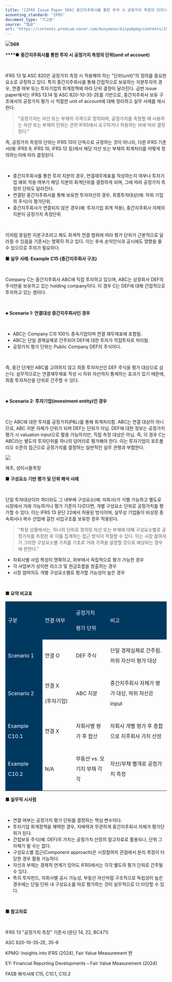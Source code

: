 ```yaml
---
title: "[IFRS Issue Paper 569] 중간지주회사를 통한 투자 시 공정가치 측정의 단위(unit of account)"
acounting_standard: "IFRS"
document_type: "기고문"
source: "엘곰"
url: "https://contents.premium.naver.com/busymoon/kicpakpmg/contents/250416225819406he"
---
```

![](https://n2.news.naver.com/l.gif?type=content)**569**

**​****● 중간지주회사를 통한 투자 시 공정가치 측정의 단위(unit of account)**

​

IFRS 13 및 ASC 820은 공정가치 측정 시 적용해야 하는 "단위(unit)"의 정의를 중요한 요소로 규정하고 있다. 특히 중간지주회사를 통해 간접적으로 보유하는 지분투자의 경우, 연결 여부 또는 투자기업의 회계정책에 따라 단위 결정이 달라진다. 금번 Issue paper에서는 IFRS 13.14 및 ASC 820-10-35-2E를 기반으로, 중간지주회사 보유 구조에서의 공정가치 평가 시 적절한 unit of account에 대해 정리하고 실무 사례를 제시한다.

> "공정가치는 자산 또는 부채의 가격으로 정의되며, 공정가치를 측정할 때 사용하는 자산 또는 부채의 단위는 관련 IFRS에서 요구하거나 허용하는 바에 따라 결정된다."

즉, 공정가치 측정의 단위는 IFRS 13이 단독으로 규정하는 것이 아니라, 다른 IFRS 기준서(예: IFRS 9, IFRS 10, IFRS 12 등)에서 해당 자산 또는 부채의 회계처리를 어떻게 정의하는지에 따라 결정된다.

​

- 중간지주회사를 통한 투자 지분의 경우, 연결재무제표를 작성하는지 여부나 투자기업 예외 적용 여부가 해당 지분의 회계단위를 결정하게 되며, 그에 따라 공정가치 측정의 단위도 달라진다.
- 연결된 중간지주회사를 통해 보유한 투자자산의 경우, 최종투자대상(예: 하위 기업의 주식)이 평가단위.
- 중간지주회사가 연결되지 않은 경우(예: 투자기업 회계 적용), 중간지주회사 자체의 지분이 공정가치 측정단위

​

이처럼 동일한 지분구조라고 해도 회계적 연결 범위에 따라 평가 단위가 근본적으로 달라질 수 있음을 기준서는 명확히 하고 있다. 이는 후속 손익인식과 공시에도 영향을 줄 수 있으므로 주의가 필요하다.

**■ 실무 사례: Example C15 (중간지주회사 구조)**

**​**

Company C는 중간지주회사 ABC에 직접 투자하고 있으며, ABC는 상장회사 DEF의 주식만을 보유하고 있는 holding company이다. 이 경우 C는 DEF에 대해 간접적으로 투자하고 있는 셈이다.

​

**♣ Scenario 1: 연결대상 중간지주회사인 경우**

​

- ABC는 Company C의 100% 종속기업이며 연결 재무제표에 포함됨.
- ABC는 단일 경제실체로 간주되어 DEF에 대한 투자가 직접투자로 처리됨.
- 공정가치 평가 단위는 Public Company DEF의 주식이다.

​

즉, 중간 단계인 ABC를 고려하지 않고 최종 투자자산인 DEF 주식을 평가 대상으로 삼는다. 실무적으로는 연결재무제표 작성 시 하위 자산까지 통제하는 효과가 있기 때문에, 최종 투자자산을 단위로 간주할 수 있다.

​

**♣ Scenario 2: 투자기업(investment entity)인 경우**

​

C는 ABC에 대한 투자를 공정가치(P&L)를 통해 회계처리함. ABC는 연결 대상이 아니므로, ABC 지분 자체가 단위가 되며 DEF는 단위가 아님. DEF에 대한 정보는 공정가치 평가 시 valuation input으로 활용 가능하지만, 직접 측정 대상은 아님. 즉, 이 경우 C는 ABC라는 별도의 투자단위를 하나의 덩어리로 평가해야 한다. 이는 투자기업이 포트폴리오 수준의 접근으로 공정가치를 결정하는 일반적인 실무 관행과 부합한다.

![](https://scs-phinf.pstatic.net/MjAyNTA0MTZfMTA0/MDAxNzQ0ODExNzkwODcy.MhyUllCur_iHwpa8gLlD_E-RpFOJ4tzazxp8Hv97UOwg.u09ElNtMgTaUClIeUyFyFnqRkXIG5CRkPuW3bZkX_ngg.JPEG/20250408_143926.jpg?type=w800)

제주, 성이시돌목장

**■ 구성요소 기반 평가 및 단위 해석 사례**

​

단일 투자대상이라 하더라도 그 내부에 구성요소(예: 자회사)가 식별 가능하고 별도로 시장에서 거래 가능하거나 평가 기준이 다르다면, 개별 구성요소 단위로 공정가치를 평가할 수 있다. 이는 IFRS 13 문단 22에서 허용된 방식이며, 실무상 기업들이 비상장 종속회사나 복수 산업에 걸친 사업구조를 보유한 경우 적용된다.

> "특정 상황에서는, 하나의 단위로 정의된 자산 또는 부채에 대해 구성요소별로 공정가치를 측정한 후 이를 집계하는 접근 방식이 적절할 수 있다. 이는 시장 참여자가 그러한 구성요소별 가치를 기초로 거래 가격을 설정할 것으로 예상되는 경우에 한한다."

- 자회사별 사업 특성이 명확하고, 외부에서 독립적으로 평가 가능한 경우
- 각 사업부가 상이한 리스크 및 현금흐름을 창출하는 경우
- 시장 참여자도 개별 구성요소별로 평가할 가능성이 높은 경우

​

**■ 요약 비교표**

<table style=""><tbody><tr><td colspan="1" rowspan="1" style="width: 22.94%; height: 40.0px;  background-color: #003960;"><div><p style="line-height:2.0;"><span style="color:#ffffff;">구분</span></p></div></td><td colspan="1" rowspan="1" style="width: 19.22%; height: 40.0px;  background-color: #003960;"><div><p style="line-height:2.0;"><span style="color:#ffffff;">연결 여부</span></p></div></td><td colspan="1" rowspan="1" style="width: 21.28%; height: 40.0px;  background-color: #003960;"><div><p style="line-height:2.0;"><span style="color:#ffffff;">공정가치</span></p></div><div><p style="line-height:2.0;"><span style="color:#ffffff;">평가 단위</span></p></div></td><td colspan="1" rowspan="1" style="width: 36.57%; height: 40.0px;  background-color: #003960;"><div><p style="line-height:2.0;"><span style="color:#ffffff;">비고</span></p></div></td></tr><tr><td colspan="1" rowspan="1" style="width: 22.94%; height: 40.0px;  background-color: #003960;"><div><p style="line-height:2.0;"><span style="color:#ffffff;">Scenario 1</span></p></div></td><td colspan="1" rowspan="1" style="width: 19.22%; height: 40.0px;  "><div><p style="line-height:2.0;"><span style="">연결 O</span></p></div></td><td colspan="1" rowspan="1" style="width: 21.28%; height: 40.0px;  "><div><p style="line-height:2.0;"><span style="">DEF 주식</span></p></div></td><td colspan="1" rowspan="1" style="width: 36.57%; height: 40.0px;  "><div><p style="line-height:2.0;"><span style="">단일 경제실체로 간주됨. 하위 자산이 평가 대상</span></p></div></td></tr><tr><td colspan="1" rowspan="1" style="width: 22.94%; height: 40.0px;  background-color: #003960;"><div><p style="line-height:2.0;"><span style="color:#ffffff;">Scenario 2</span></p></div></td><td colspan="1" rowspan="1" style="width: 19.22%; height: 40.0px;  "><div><p style="line-height:2.0;"><span style="">연결 X</span></p></div><div><p style="line-height:2.0;"><span style="">(투자기업)</span></p></div></td><td colspan="1" rowspan="1" style="width: 21.28%; height: 40.0px;  "><div><p style="line-height:2.0;"><span style="">ABC 지분</span></p></div></td><td colspan="1" rowspan="1" style="width: 36.57%; height: 40.0px;  "><div><p style="line-height:2.0;"><span style="">중간지주회사 자체가 평가 대상, 하위 자산은 input</span></p></div></td></tr><tr><td colspan="1" rowspan="1" style="width: 22.94%; height: 40.0px;  background-color: #003960;"><div><p style="line-height:2.0;"><span style="color:#ffffff;">Example C10.1</span></p></div></td><td colspan="1" rowspan="1" style="width: 19.22%; height: 40.0px;  "><div><p style="line-height:2.0;"><span style="">연결 X</span></p></div></td><td colspan="1" rowspan="1" style="width: 21.28%; height: 40.0px;  "><div><p style="line-height:2.0;"><span style="">자회사별 평가 후 합산</span></p></div></td><td colspan="1" rowspan="1" style="width: 36.57%; height: 40.0px;  "><div><p style="line-height:2.0;"><span style="">자회사 개별 평가 후 총합으로 지주회사 가치 산정</span></p></div></td></tr><tr><td colspan="1" rowspan="1" style="width: 22.94%; height: 40.0px;  background-color: #003960;"><div><p style="line-height:2.0;"><span style="color:#ffffff;">Example C10.2</span></p></div></td><td colspan="1" rowspan="1" style="width: 19.22%; height: 40.0px;  "><div><p style="line-height:2.0;"><span style="">N/A</span></p></div></td><td colspan="1" rowspan="1" style="width: 21.28%; height: 40.0px;  "><div><p style="line-height:2.0;"><span style="">부동산 vs. 모기지 부채 각각</span></p></div></td><td colspan="1" rowspan="1" style="width: 36.57%; height: 40.0px;  "><div><p style="line-height:2.0;"><span style="">자산/부채 별개로 공정가치 측정</span></p></div></td></tr></tbody></table>

**■ 실무적 시사점**

​

- 연결 여부는 공정가치 평가 단위를 결정하는 핵심 변수이다.
- 투자기업 회계정책을 채택한 경우, 지배력과 무관하게 중간지주회사 자체가 평가단위가 된다.
- 간접보유 주식(예: DEF)의 가치는 공정가치 산정의 참고자료로 활용되나, 단위 그 자체가 될 수는 없다.
- 구성요소별 접근(Component approach)은 시장참여자 관점에서 분리 측정이 타당한 경우 활용 가능하다.
- 자산과 부채는 경제적 연계가 있어도 IFRS에서는 각각 별도의 평가 단위로 간주될 수 있다.
- 특히 투자펀드, 자회사별 공시 가능성, 부동산 자산처럼 구조적으로 독립성이 높은 경우에는 단일 단위 내 구성요소를 따로 평가하는 것이 실무적으로 더 타당할 수 있다.

​

**■ 참고자료**

​

IFRS 13 "공정가치 측정" 기준서 (문단 14, 22, BC471)

ASC 820-10-35-2E, 35-9

KPMG: Insights into IFRS (2024), Fair Value Measurement 편

EY: Financial Reporting Developments – Fair Value Measurement (2024)

FASB 해석사례 C15, C10.1, C10.2

​